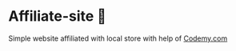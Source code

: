 # Affiliate-site :money_mouth_face:                                                                                                                     
Simple website affiliated with local store
 with help of <a href="http://johnelder.com/">Codemy.com</a>
